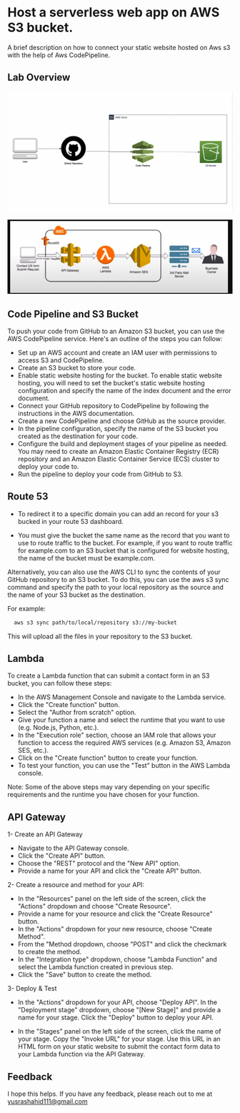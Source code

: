 

# Host a serverless web app on AWS S3 bucket.

A brief description on how to connect your static website hosted on Aws s3 with the help of Aws CodePipeline.


## Lab Overview


![alt text](https://github.com/Yusra-Shahid/YusraShahid/blob/main/public_html/assets/imgs/codepipeline.png?raw=true)

![alt text](https://github.com/Yusra-Shahid/YusraShahid/blob/main/public_html/assets/imgs/lamda.JPG?raw=true)


## Code Pipeline and S3 Bucket

To push your code from GitHub to an Amazon S3 bucket, you can use the AWS CodePipeline service. Here's an outline of the steps you can follow:

- Set up an AWS account and create an IAM user with permissions to access S3 and CodePipeline.
- Create an S3 bucket to store your code.
- Enable static website hosting for the bucket. To enable static website hosting, you will need to set the bucket's static website hosting configuration and specify the name of the index document and the error document.
- Connect your GitHub repository to CodePipeline by following the instructions in the AWS documentation.
- Create a new CodePipeline and choose GitHub as the source provider.
- In the pipeline configuration, specify the name of the S3 bucket you created as the destination for your code.
- Configure the build and deployment stages of your pipeline as needed. You may need to create an Amazon Elastic Container Registry (ECR) repository and an Amazon Elastic Container Service (ECS) cluster to deploy your code to.
- Run the pipeline to deploy your code from GitHub to S3.

## Route 53

- To redirect it to a specific domain you can add an record for your s3 bucked in your route 53 dashboard.

- You must give the bucket the same name as the record that you want to use to route traffic to the bucket. For example, if you want to route traffic for example.com to an S3 bucket that is configured for website hosting, the name of the bucket must be example.com.

Alternatively, you can also use the AWS CLI to sync the contents
of your GitHub repository to an S3 bucket. To do this, you
can use the aws s3 sync command and specify the path to your 
local repository as the source and the name of your S3 bucket
as the destination.




For example:

```bash
  aws s3 sync path/to/local/repository s3://my-bucket

```

This will upload all the files in your repository to the S3 bucket.



## Lambda

 To create a Lambda function that can submit a contact form in an S3 bucket, you can follow these steps:

- In the AWS Management Console and navigate to the Lambda service.
- Click the "Create function" button.
- Select the "Author from scratch" option.
- Give your function a name and select the runtime that you want to use (e.g. Node.js, Python, etc.).
- In the "Execution role" section, choose an IAM role that allows your function to access the required AWS services (e.g. Amazon S3, Amazon SES, etc.).
- Click on the "Create function" button to create your function.
- To test your function, you can use the "Test" button in the AWS Lambda console.



Note: Some of the above steps may vary depending on your specific requirements and the runtime you have chosen for your function.


## API Gateway

1- Create an API Gateway
- Navigate to the API Gateway console.
- Click the "Create API" button.
- Choose the "REST" protocol and the "New API" option.
- Provide a name for your API and click the "Create API" button.

2- Create a resource and method for your API:

- In the "Resources" panel on the left side of the screen, click the "Actions" dropdown and choose "Create Resource".
- Provide a name for your resource and click the "Create Resource" button.
- In the "Actions" dropdown for your new resource, choose "Create Method".
- From the "Method dropdown, choose "POST" and click the checkmark to create the method.
- In the "Integration type" dropdown, choose "Lambda Function" and select the Lambda function created in previous step.
- Click the "Save" button to create the method.

3- Deploy & Test

- In the "Actions" dropdown for your API, choose "Deploy API". In the "Deployment stage" dropdown, 
  choose "[New Stage]" and provide a name for your stage. Click the "Deploy" button to deploy your API.

- In the "Stages" panel on the left side of the screen, click the name of your stage. Copy the "Invoke URL" 
  for your stage. Use this URL in an HTML form on your static website to submit the contact form data to your Lambda function via the API Gateway.






## Feedback

I hope this helps. If you have any feedback, please reach out to me at yusrashahid111@gmail.com



  

